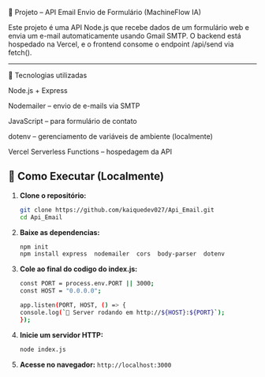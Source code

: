 🧠 Projeto – API Email Envio de Formulário (MachineFlow IA)

Este projeto é uma API Node.js que recebe dados de um formulário web e envia um e-mail automaticamente usando Gmail SMTP.
O backend está hospedado na Vercel, e o frontend consome o endpoint /api/send via fetch().


---

🚀 Tecnologias utilizadas

Node.js + Express 

Nodemailer – envio de e-mails via SMTP

JavaScript – para formulário de contato

dotenv – gerenciamento de variáveis de ambiente (localmente)

Vercel Serverless Functions – hospedagem da API

## 🚀 Como Executar (Localmente)

1.  **Clone o repositório:**
    ```bash
    git clone https://github.com/kaiquedev027/Api_Email.git
    cd Api_Email
    ```
2.  **Baixe as dependencias:**
    ```bash
    npm init
    npm install express  nodemailer  cors  body-parser  dotenv
    ```
2.  **Cole ao final do codigo do index.js:**
    ```bash
    const PORT = process.env.PORT || 3000;
    const HOST = "0.0.0.0"; 

    app.listen(PORT, HOST, () => {
    console.log(`🚀 Server rodando em http://${HOST}:${PORT}`);
    });
    ```
2.  **Inicie um servidor HTTP:**
    ```bash
    node index.js
    ```
3.  **Acesse no navegador:** `http://localhost:3000`
